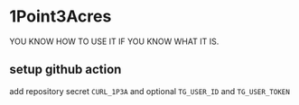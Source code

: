 # 1Point3Acres

YOU KNOW HOW TO USE IT IF YOU KNOW WHAT IT IS.

## setup github action

add repository secret `CURL_1P3A` and optional `TG_USER_ID` and `TG_USER_TOKEN`
